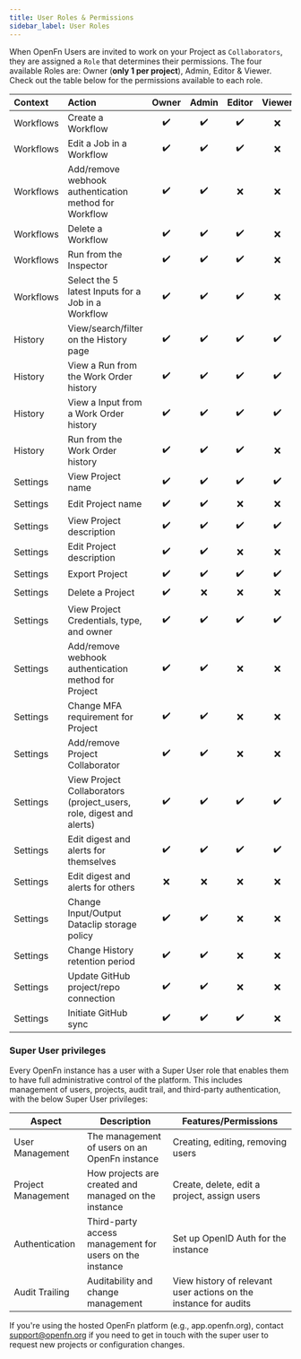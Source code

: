 ```yaml
---
title: User Roles & Permissions
sidebar_label: User Roles
---
```


When OpenFn Users are invited to work on your Project as `Collaborators`, they
are assigned a `Role` that determines their permissions. The four available
Roles are: Owner (**only 1 per project**), Admin, Editor & Viewer. Check out the
table below for the permissions available to each role.

| Context   | Action                                                              |       Owner        |       Admin        |       Editor       |       Viewer       |
| :-------- | :------------------------------------------------------------------ | :----------------: | :----------------: | :----------------: | :----------------: | 
| Workflows | Create a Workflow                                                   | :heavy_check_mark: | :heavy_check_mark: | :heavy_check_mark: |        :x:         |
| Workflows | Edit a Job in a Workflow                                            | :heavy_check_mark: | :heavy_check_mark: | :heavy_check_mark: |        :x:         |
| Workflows | Add/remove webhook authentication method for Workflow               | :heavy_check_mark: | :heavy_check_mark: |        :x:         |        :x:         |
| Workflows | Delete a Workflow                                                   | :heavy_check_mark: | :heavy_check_mark: | :heavy_check_mark: |        :x:         |
| Workflows | Run from the Inspector                                              | :heavy_check_mark: | :heavy_check_mark: | :heavy_check_mark: |        :x:         |
| Workflows | Select the 5 latest Inputs for a Job in a Workflow                  | :heavy_check_mark: | :heavy_check_mark: | :heavy_check_mark: |        :x:         |
| History   | View/search/filter on the History page                              | :heavy_check_mark: | :heavy_check_mark: | :heavy_check_mark: | :heavy_check_mark: |
| History   | View a Run from the Work Order history                              | :heavy_check_mark: | :heavy_check_mark: | :heavy_check_mark: | :heavy_check_mark: |
| History   | View a Input from a Work Order history                              | :heavy_check_mark: | :heavy_check_mark: | :heavy_check_mark: | :heavy_check_mark: |
| History   | Run from the Work Order history                                     | :heavy_check_mark: | :heavy_check_mark: | :heavy_check_mark: |        :x:         |
| Settings  | View Project name                                                   | :heavy_check_mark: | :heavy_check_mark: | :heavy_check_mark: | :heavy_check_mark: |
| Settings  | Edit Project name                                                   | :heavy_check_mark: | :heavy_check_mark: |        :x:         |        :x:         |
| Settings  | View Project description                                            | :heavy_check_mark: | :heavy_check_mark: | :heavy_check_mark: | :heavy_check_mark: |
| Settings  | Edit Project description                                            | :heavy_check_mark: | :heavy_check_mark: |        :x:         |        :x:         |
| Settings  | Export Project                                                      | :heavy_check_mark: | :heavy_check_mark: | :heavy_check_mark: | :heavy_check_mark: |
| Settings  | Delete a Project                                                    | :heavy_check_mark: |        :x:         |        :x:         |        :x:         |
| Settings  | View Project Credentials, type, and owner                           | :heavy_check_mark: | :heavy_check_mark: | :heavy_check_mark: | :heavy_check_mark: |
| Settings  | Add/remove webhook authentication method for Project                | :heavy_check_mark: | :heavy_check_mark: |        :x:         |        :x:         |
| Settings  | Change MFA requirement for Project                                  | :heavy_check_mark: | :heavy_check_mark: |        :x:         |        :x:         |
| Settings  | Add/remove Project Collaborator                                     | :heavy_check_mark: | :heavy_check_mark: |        :x:         |        :x:         |
| Settings  | View Project Collaborators (project_users, role, digest and alerts) | :heavy_check_mark: | :heavy_check_mark: | :heavy_check_mark: | :heavy_check_mark: |
| Settings  | Edit digest and alerts for themselves                               | :heavy_check_mark: | :heavy_check_mark: | :heavy_check_mark: | :heavy_check_mark: |
| Settings  | Edit digest and alerts for others                                   |        :x:         |        :x:         |        :x:         |        :x:         |
| Settings  | Change Input/Output Dataclip storage policy                         | :heavy_check_mark: | :heavy_check_mark: |        :x:         |        :x:         |
| Settings  | Change History retention period                                     | :heavy_check_mark: | :heavy_check_mark: |        :x:         |        :x:         |
| Settings  | Update GitHub project/repo connection                               | :heavy_check_mark: | :heavy_check_mark: |        :x:         |        :x:         |
| Settings  | Initiate GitHub sync                                                | :heavy_check_mark: | :heavy_check_mark: | :heavy_check_mark: |        :x:         |

### Super User privileges

Every OpenFn instance has a user with a Super User role that enables them to
have full administrative control of the platform. This includes management of users,
projects, audit trail, and third-party authentication, with the below Super User
privileges:

| Aspect             | Description                                             | Features/Permissions                                             |
| ------------------ | ------------------------------------------------------- | ---------------------------------------------------------------- |
| User Management    | The management of users on an OpenFn instance           | Creating, editing, removing users                               |
| Project Management | How projects are created and managed on the instance    | Create, delete, edit a project, assign users                     |
| Authentication     | Third-party access management for users on the instance | Set up OpenID Auth for the instance                              |
| Audit Trailing     | Auditability and change management                      | View history of relevant user actions on the instance for audits |

If you're using the hosted OpenFn platform (e.g., app.openfn.org), contact [support@openfn.org](mailto:support@openfn.org) 
if you need to get in touch with the super user to request new projects or configuration changes. 
